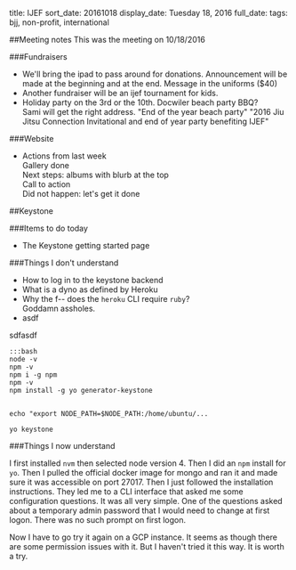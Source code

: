 title: IJEF
sort_date: 20161018
display_date: Tuesday 18, 2016
full_date: 
tags: bjj, non-profit, international

##Meeting notes
This was the meeting on 10/18/2016

###Fundraisers

- We'll bring the ipad to pass around for donations. Announcement will be made at the beginning and at the end. Message in the uniforms ($40)
- Another fundraiser will be an ijef tournament for kids.
- Holiday party on the 3rd or the 10th. Docwiler beach party BBQ?  
  Sami will get the right address. "End of the year beach party"
  "2016 Jiu Jitsu Connection Invitational and end of year party benefiting IJEF"

###Website

- Actions from last week  
  Gallery done  
  Next steps: albums with blurb at the top  
  Call to action  
  Did not happen: let's get it done  

##Keystone

###Items to do today  
- The Keystone getting started page

###Things I don't understand  
- How to log in to the keystone backend
- What is a dyno as defined by Heroku
- Why the f-- does the ```heroku``` CLI require ```ruby```?  
  Goddamn assholes.  
- asdf  

sdfasdf

    :::bash
    node -v
    npm -v
    npm i -g npm
    npm -v
    npm install -g yo generator-keystone


    echo "export NODE_PATH=$NODE_PATH:/home/ubuntu/...

    yo keystone

###Things I now understand

I first installed ```nvm``` then selected node version 4. Then I did an ```npm``` install for ```yo```. Then I pulled the official docker image for mongo and ran it and made sure it was accessible on port 27017. Then I just followed the installation instructions. They led me to a CLI interface that asked me some configuration questions. It was all very simple. One of the questions asked about a temporary admin password that I would need to change at first logon. There was no such prompt on first logon.

Now I have to go try it again on a GCP instance. It seems as though there are some permission issues with it. But I haven't tried it this way. It is worth a try.
